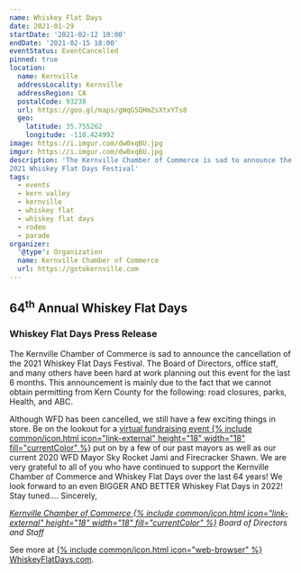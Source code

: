 ```yaml
---
name: Whiskey Flat Days
date: 2021-01-29
startDate: '2021-02-12 10:00'
endDate: '2021-02-15 18:00'
eventStatus: EventCancelled
pinned: true
location:
  name: Kernville
  addressLocality: Kernville
  addressRegion: CA
  postalCode: 93238
  url: https://goo.gl/maps/gWqG5QHmZsXtxYTs8
  geo:
    latitude: 35.755262
    longitude: -118.424992
image: https://i.imgur.com/dw0xqBU.jpg
imgur: https://i.imgur.com/dw0xqBU.jpg
description: 'The Kernville Chamber of Commerce is sad to announce the cancellation of the
2021 Whiskey Flat Days Festival'
tags:
  - events
  - kern valley
  - kernville
  - whiskey flat
  - whiskey flat days
  - rodeo
  - parade
organizer:
  '@type': Organization
  name: Kernville Chamber of Commerce
  url: https://gotokernville.com
---
```

## 64<sup>th</sup> Annual Whiskey Flat Days

### Whiskey Flat Days Press Release
The Kernville Chamber of Commerce is sad to announce the cancellation of the
2021 Whiskey Flat Days Festival. The Board of Directors, office staff, and many
others have been hard at work planning out this event for the last 6 months.
This announcement is mainly due to the fact that we cannot obtain permitting
from Kern County for the following: road closures, parks, Health, and ABC.

Although WFD has been cancelled, we still have a few exciting things in store.
Be on the lookout for a <a class="underline" href="https://www.gotokernville.com/whiskey-flat-days-mayors-virtual-ra" rel="noopener noreferrer external">virtual fundraising event {% include common/icon.html icon="link-external" height="18" width="18" fill="currentColor" %}</a> put on by a few of our past
mayors as well as our current 2020 WFD Mayor Sky Rocket Jami and Firecracker Shawn.
We are very grateful to all of you who have continued to support the Kernville
Chamber of Commerce and Whiskey Flat Days over the last 64 years! We look forward
to an even BIGGER AND BETTER Whiskey Flat Days in 2022! Stay tuned....
Sincerely,

<cite class="align-left"><a class="underline" href="https://www.gotokernville.com/" rel="noopener noreferrer external">Kernville Chamber of Commerce {% include common/icon.html icon="link-external" height="18" width="18" fill="currentColor" %}</a> Board of Directors and Staff</cite> 

See more at [{% include common/icon.html icon="web-browser" %} WhiskeyFlatDays.com](https://whiskeyflatdays.com/events/).
